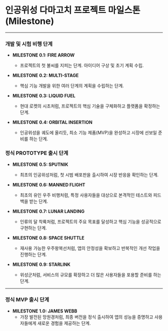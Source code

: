 # 인공위성 다마고치 프로젝트 마일스톤 (Milestone)

---

### **개발 및 시험 비행 단계**

* **MILESTONE 0.1: FIRE ARROW**
    * 프로젝트의 첫 불씨를 지피는 단계. 아이디어 구상 및 초기 계획 수립.

* **MILESTONE 0.2: MULTI-STAGE**
    * 핵심 기능 개발을 위한 여러 단계의 계획을 수립하는 단계.

* **MILESTONE 0.3: LIQUID FUEL**
    * 현대 로켓의 시초처럼, 프로젝트의 핵심 기술을 구체화하고 플랫폼을 확정하는 단계.

* **MILESTONE 0.4: ORBITAL INSERTION**
    * 인공위성을 궤도에 올리듯, 최소 기능 제품(MVP)을 완성하고 시장에 선보일 준비를 하는 단계.

### **정식 PROTOTYPE 출시 단계**

* **MILESTONE 0.5: SPUTNIK**
    * 최초의 인공위성처럼, 첫 시범 배포판을 출시하여 시장 반응을 확인하는 단계.

* **MILESTONE 0.6: MANNED FLIGHT**
    * 최초의 유인 우주 비행처럼, 특정 사용자들을 대상으로 본격적인 테스트와 피드백을 받는 단계.

* **MILESTONE 0.7: LUNAR LANDING**
    * 인류의 달 착륙처럼, 프로젝트의 주요 목표를 달성하고 핵심 기능을 성공적으로 구현하는 단계.

* **MILESTONE 0.8: SPACE SHUTTLE**
    * 재사용 가능한 우주왕복선처럼, 앱의 안정성을 확보하고 반복적인 개선 작업을 진행하는 단계.

* **MILESTONE 0.9: STARLINK**
    * 위성군처럼, 서비스의 규모를 확장하고 더 많은 사용자들을 포용할 준비를 하는 단계.

---

### **정식 MVP 출시 단계**

* **MILESTONE 1.0: JAMES WEBB**
    * 가장 발전된 망원경처럼, 최종 버전을 정식 출시하여 앱의 성능을 증명하고 사용자들에게 새로운 경험을 제공하는 단계.
